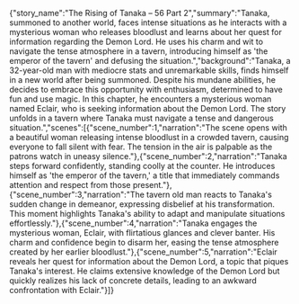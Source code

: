 {"story_name":"The Rising of Tanaka – 56 Part 2","summary":"Tanaka, summoned to another world, faces intense situations as he interacts with a mysterious woman who releases bloodlust and learns about her quest for information regarding the Demon Lord. He uses his charm and wit to navigate the tense atmosphere in a tavern, introducing himself as 'the emperor of the tavern' and defusing the situation.","background":"Tanaka, a 32-year-old man with mediocre stats and unremarkable skills, finds himself in a new world after being summoned. Despite his mundane abilities, he decides to embrace this opportunity with enthusiasm, determined to have fun and use magic. In this chapter, he encounters a mysterious woman named Eclair, who is seeking information about the Demon Lord. The story unfolds in a tavern where Tanaka must navigate a tense and dangerous situation.","scenes":[{"scene_number":1,"narration":"The scene opens with a beautiful woman releasing intense bloodlust in a crowded tavern, causing everyone to fall silent with fear. The tension in the air is palpable as the patrons watch in uneasy silence."},{"scene_number":2,"narration":"Tanaka steps forward confidently, standing coolly at the counter. He introduces himself as 'the emperor of the tavern,' a title that immediately commands attention and respect from those present."},{"scene_number":3,"narration":"The tavern old man reacts to Tanaka's sudden change in demeanor, expressing disbelief at his transformation. This moment highlights Tanaka's ability to adapt and manipulate situations effortlessly."},{"scene_number":4,"narration":"Tanaka engages the mysterious woman, Eclair, with flirtatious glances and clever banter. His charm and confidence begin to disarm her, easing the tense atmosphere created by her earlier bloodlust."},{"scene_number":5,"narration":"Eclair reveals her quest for information about the Demon Lord, a topic that piques Tanaka's interest. He claims extensive knowledge of the Demon Lord but quickly realizes his lack of concrete details, leading to an awkward confrontation with Eclair."}]}